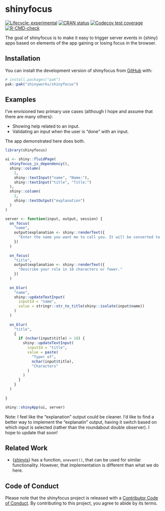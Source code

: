 
<!-- README.md is generated from README.Rmd. Please edit that file -->

# shinyfocus

<!-- badges: start -->

[![Lifecycle:
experimental](https://img.shields.io/badge/lifecycle-experimental-orange.svg)](https://lifecycle.r-lib.org/articles/stages.html#experimental)
[![CRAN
status](https://www.r-pkg.org/badges/version/shinyfocus)](https://CRAN.R-project.org/package=shinyfocus)
[![Codecov test
coverage](https://codecov.io/gh/shinyworks/shinyfocus/branch/main/graph/badge.svg)](https://app.codecov.io/gh/shinyworks/shinyfocus?branch=main)
[![R-CMD-check](https://github.com/shinyworks/shinyfocus/actions/workflows/R-CMD-check.yaml/badge.svg)](https://github.com/shinyworks/shinyfocus/actions/workflows/R-CMD-check.yaml)
<!-- badges: end -->

The goal of shinyfocus is to make it easy to trigger server events in
{shiny} apps based on elements of the app gaining or losing focus in the
browser.

## Installation

You can install the development version of shinyfocus from
[GitHub](https://github.com/) with:

``` r
# install.packages("pak")
pak::pak("shinyworks/shinyfocus")
```

## Examples

I’ve envisioned two primary use cases (although I hope and assume that
there are many others):

- Showing help related to an input.
- Validating an input when the user is “done” with an input.

The app demonstrated here does both.

``` r
library(shinyfocus)

ui <- shiny::fluidPage(
  shinyfocus_js_dependency(),
  shiny::column(
    2,
    shiny::textInput("name", "Name:"),
    shiny::textInput("title", "Title:")
  ),
  shiny::column(
    2,
    shiny::textOutput("explanation")
  )
)

server <- function(input, output, session) {
  on_focus(
    "name",
    output$explanation <- shiny::renderText({
      "Enter the name you want me to call you. It will be converted to Title Case."
    })
  )
  
  on_focus(
    "title",
    output$explanation <- shiny::renderText({
      "Describe your role in 10 characters or fewer."
    })
  )
  
  on_blur(
    "name",
    shiny::updateTextInput(
      inputId = "name",
      value = stringr::str_to_title(shiny::isolate(input$name))
    )
  )
  
  on_blur(
    "title",
    {
      if (nchar(input$title) > 10) {
        shiny::updateTextInput(
          inputId = "title",
          value = paste(
            "Typer of",
            nchar(input$title),
            "Characters"
          )
        )
      }
    }
  )
  
}

shiny::shinyApp(ui, server)
```

Note: I feel like the “explanation” output could be cleaner. I’d like to
find a better way to implement the “explanatin” output, having it switch
based on which input is selected (rather than the roundabout double
observer). I hope to update that soon!

## Related Work

- {[shinyjs](https://deanattali.com/shinyjs/)} has a function,
  `onevent()`, that can be used for similar functionality. However, that
  implementation is different than what we do here.

## Code of Conduct

Please note that the shinyfocus project is released with a [Contributor
Code of
Conduct](https://contributor-covenant.org/version/2/1/CODE_OF_CONDUCT.html).
By contributing to this project, you agree to abide by its terms.
